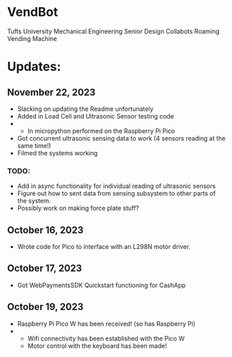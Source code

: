 # VendBot
Tufts University Mechanical Engineering Senior Design Collabots Roaming Vending Machine

# Updates:
## November 22, 2023
- Slacking on updating the Readme unfortunately
- Added in Load Cell and Ultrasonic Sensor testing code
- - In micropython performed on the Raspberry Pi Pico
- Got concurrent ultrasonic sensing data to work (4 sensors reading at the same time!)
- Filmed the systems working
### TODO:
- Add in async functionality for individual reading of ultrasonic sensors
- Figure out how to sent data from sensing subsystem to other parts of the system.
- Possibly work on making force plate stuff?

## October 16, 2023
- Wrote code for Pico to interface with an L298N motor driver.
## October 17, 2023
- Got WebPaymentsSDK Quickstart functioning for CashApp
## October 19, 2023
- Raspberry Pi Pico W has been received! (so has Raspberry Pi)
- - Wifi connectivity has been established with the Pico W
  - Motor control with the keyboard has been made!
